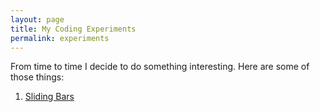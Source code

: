 ```yaml
---
layout: page
title: My Coding Experiments
permalink: experiments
---
```


From time to time I decide to do something interesting. Here are some of those things:

1. [Sliding Bars](sliding.html)

